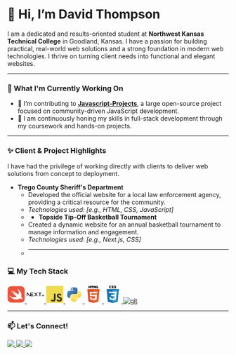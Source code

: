 # 👋 Hi, I’m David Thompson

I am a dedicated and results-oriented student at **Northwest Kansas Technical College** in Goodland, Kansas. I have a passion for building practical, real-world web solutions and a strong foundation in modern web technologies. I thrive on turning client needs into functional and elegant websites.

---

### 🚀 What I'm Currently Working On

* 🌱 I’m contributing to **[Javascript-Projects](https://github.com/Grow-with-Open-Source/Javascript-Projects/tree/main)**, a large open-source project focused on community-driven JavaScript development.
* 🔭 I am continuously honing my skills in full-stack development through my coursework and hands-on projects.

---

### ✨ Client & Project Highlights

I have had the privilege of working directly with clients to deliver web solutions from concept to deployment.

* **Trego County Sheriff's Department**
    * Developed the official website for a local law enforcement agency, providing a critical resource for the community.
    * *Technologies used: [e.g., HTML, CSS, JavaScript]*
    * * **Topside Tip-Off Basketball Tournament**
    * Created a dynamic website for an annual basketball tournament to manage information and engagement.
    * *Technologies used: [e.g., Next.js, CSS]*
    * ---

### 💻 My Tech Stack

<p align="left">
  <a href="https://developer.apple.com/swift/" target="_blank"> 
    <img src="https://raw.githubusercontent.com/devicons/devicon/master/icons/swift/swift-original.svg" alt="swift" width="40" height="40"/> 
  </a>
  <a href="https://nextjs.org/" target="_blank"> 
    <img src="https://raw.githubusercontent.com/devicons/devicon/master/icons/nextjs/nextjs-original-wordmark.svg" alt="nextjs" width="40" height="40"/> 
  </a>
  <a href="https://developer.mozilla.org/en-US/docs/Web/JavaScript" target="_blank"> 
    <img src="https://raw.githubusercontent.com/devicons/devicon/master/icons/javascript/javascript-original.svg" alt="javascript" width="40" height="40"/> 
  </a>
  <a href="https://www.python.org" target="_blank"> 
    <img src="https://raw.githubusercontent.com/devicons/devicon/master/icons/python/python-original.svg" alt="python" width="40" height="40"/> 
  </a>
  <a href="https://www.w3.org/html/" target="_blank"> 
    <img src="https://raw.githubusercontent.com/devicons/devicon/master/icons/html5/html5-original-wordmark.svg" alt="html5" width="40" height="40"/> 
  </a>
  <a href="https://www.w3schools.com/css/" target="_blank"> 
    <img src="https://raw.githubusercontent.com/devicons/devicon/master/icons/css3/css3-original-wordmark.svg" alt="css3" width="40" height="40"/> 
  </a>
  <a href="https://git-scm.com/" target="_blank"> 
    <img src="https://www.vectorlogo.zone/logos/git-scm/git-scm-icon.svg" alt="git" width="40" height="40"/> 
  </a>
</p>

---

### 📫 Let's Connect!

<p align="left">
  <a href="https://davidthompsons.com" target="_blank">
    <img src="https://img.shields.io/badge/Website-davidthompsons.com-blue?style=for-the-badge&logo=google-chrome" />
  </a>
  <a href="https://www.linkedin.com/in/david-thompson-669551243/" target="_blank">
    <img src="https://img.shields.io/badge/LinkedIn-Connect-blue?style=for-the-badge&logo=linkedin" />
  </a>
  <a href="mailto:Davidthompson25@proton.me">
    <img src="https://img.shields.io/badge/Email-ProtonMail-blue?style=for-the-badge&logo=protonmail" />
  </a>
</p>
